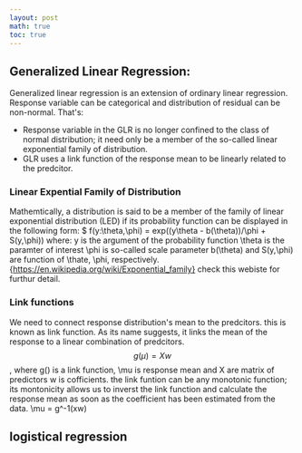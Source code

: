 ```yaml
---
layout: post
math: true
toc: true
---
```


## Generalized Linear Regression:
Generalized linear regression is an extension of ordinary linear regression. Response variable can be categorical and distribution of residual can be non-normal. That's: 
- Response variable in the GLR is no longer confined to the class of normal distribution; it need only be a member of the so-called linear exponential family of distribution.
- GLR uses a link function of the response mean to be linearly related to the predcitor.
### Linear Expential Family of Distribution
Mathemtically, a distribution is said to be a member of the family of linear exponential distribution (LED) if its probability function can be displayed in the following form:
$ f(y:\theta,\phi) = exp((y\theta - b(\theta))/\phi + S(y,\phi))
where: 
y is the argument of the probability function
\theta is the paramter of interest
\phi is so-called scale parameter
b(\theta) and S(y,\phi) are function of \thate, \phi, respectively. 
\{https://en.wikipedia.org/wiki/Exponential_family} check this webiste for furthur detail. 

### Link functions
We need to connect response distribution's mean to the predcitors. this is known as link function. As its name suggests, it links the mean of the response to a linear combination of predcitors.
$$g(\mu) = Xw$$ , where g() is a link function, \mu is response mean and X are matrix of predictors w is cofficients.
the link funtion can be any monotonic function; its montonicity allows us to inverst the link function and calculate the response mean as soon as the coefficient has been estimated from the data. 
\mu = g^-1(xw) 

## logistical regression

